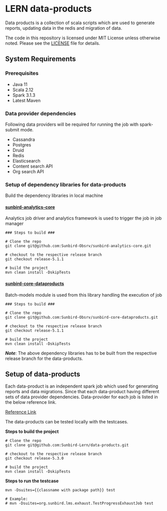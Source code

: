 # LERN data-products

Data products is a collection of scala scripts which are used to generate reports, updating data in the redis and migration of data.

The code in this repository is licensed under MIT License unless otherwise noted. Please see the [LICENSE](https://github.com/project-sunbird/sunbird-lms-service/blob/master/LICENSE) file for details.

## System Requirements

### Prerequisites

- Java 11
- Scala 2.12
- Spark 3.1.3 
- Latest Maven

### Data provider dependencies
Following data providers will be required for running the job with spark-submit mode.
- Cassandra
- Postgres
- Druid
- Redis
- Elasticsearch
- Content search API
- Org search API

### Setup of dependency libraries for data-products
Build the dependency libraries in local machine
#### <u>sunbird-analytics-core</u>
Analytics job driver and analytics framework is used to trigger the job in job manager

```
### Steps to build ###

# Clone the repo
git clone git@github.com:Sunbird-Obsrv/sunbird-analytics-core.git

# checkout to the respective release branch
git checkout release-5.1.1

# build the project
mvn clean install -DskipTests
```

#### <u>sunbird-core-dataproducts</u>

Batch-models module is used from this library handling the execution of job

```
### Steps to build ###

# Clone the repo
git clone git@github.com:Sunbird-Obsrv/sunbird-core-dataproducts.git

# checkout to the respective release branch
git checkout release-5.1.1

# build the project
mvn clean install -DskipTests
```

***Note***: The above dependency libraries has to be built from the respective release branch for the data-products.

## Setup of data-products

Each data-product is an independent spark job which used for generating reports and data migrations. Since that each data-product having different sets of data provider dependencies. Data-provider for each job is listed in the below reference link.

[Reference Link](https://project-sunbird.atlassian.net/wiki/spaces/UM/pages/3135471624/Migration+of+Data+Products+in+Sunbird-LERN#%F0%9F%A7%AE-Data-product-list)

The data-products can be tested locally with the testcases.

**Steps to build the project**

```
# Clone the repo
git clone git@github.com:Sunbird-Lern/data-products.git

# checkout to the respective release branch
git checkout release-5.3.0

# build the project
mvn clean install -DskipTests
```

**Steps to run the testcase**
```
mvn -Dsuites={{classname with package path}} test

# Example:
# mvn -Dsuites=org.sunbird.lms.exhaust.TestProgressExhaustJob test
```
